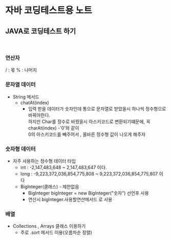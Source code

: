 # 자바 코딩테스트용 노트

## JAVA로 코딩테스트 하기
<br />

### 연산자
/ : 몫
% : 나머지
<br />

### 문자열 데이터
- String 메서드
  - chatAt(index)
    - 입력 받을 데이터가 숫자인데 통으로 문자열로 받았을시 하나씩 정수형으로 바꿔야한다.<br/> 하지만 Char를 정수로 바꿨을시 아스키코드로 변환되기떄문에, 꼭 charAt(index) -'0'와 같이<br/> 0의 아스키코드를 빼주어서 , 올바른 정수형 값이 나오게 해주자 
    

### 숫자형 데이터
- 자주 사용하는 정수형 데이터 타입
  - int : -2,147,483,648 ~ 2,147,483,647 이다.
  - long : -9,223,372,036,854,775,808 ~ 9,223,372,036,854,775,807 이다
  - BigInteger(클래스) - 제한없음
    - BigInteger bigInteger = new BigInteger("숫자") 선언후 사용
    - 연산시 bigInteger.사용할연산메서드 로 사용

### 배열
- Collections , Arrays 클래스 이용하기 
  - 주로 .sort 메서드 이용(오름차순 정렬)

